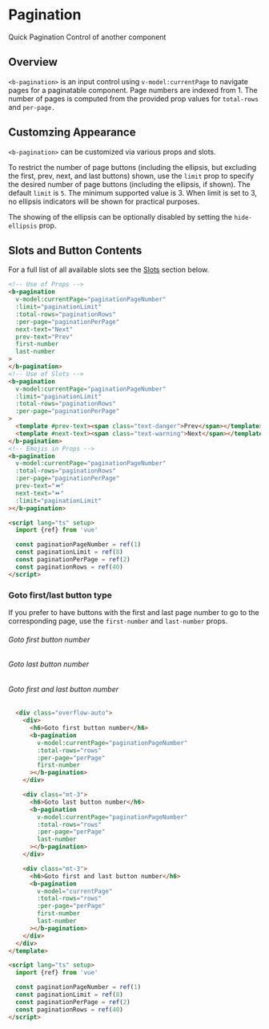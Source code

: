 # Pagination

Quick Pagination Control of another component

## Overview

`<b-pagination>` is an input control using `v-model:currentPage` to navigate pages for a paginatable component.
Page numbers are indexed from 1. The number of pages is computed from the provided prop values for `total-rows` and `per-page.`

## Customzing Appearance

`<b-pagination>` can be customized via various props and slots.

To restrict the number of page buttons (including the ellipsis, but excluding the first, prev, next, and last buttons) shown, use the `limit` prop to specify the desired number of page buttons (including the ellipsis, if shown). The default `limit` is `5`. The minimum supported value is 3. When limit is set to 3, no ellipsis indicators will be shown for practical purposes.

The showing of the ellipsis can be optionally disabled by setting the `hide-ellipsis` prop.

## Slots and Button Contents

For a full list of all available slots see the [Slots](#comp-ref-b-pagination-slots) section below.

<ClientOnly>
  <b-pagination
      v-model:currentPage="paginationPageNumber"
      :limit="paginationLimit"
      :total-rows="paginationRows"
      :per-page="paginationPerPage"
      next-text="Next"
      prev-text="Prev"
      first-number
      last-number
    >
    </b-pagination>
  <b-pagination
      v-model:currentPage="paginationPageNumber"
      :limit="paginationLimit"
      :total-rows="paginationRows"
      :per-page="paginationPerPage"
    >
      <template #prev-text><span class="text-danger">Prev</span></template>
      <template #next-text><span class="text-warning">Next</span></template>
    </b-pagination>
    
  <b-pagination
      v-model:currentPage="paginationPageNumber"
      :total-rows="paginationRows"
      :per-page="paginationPerPage"
      prev-text="⏪"
      next-text="⏩"
      :limit="paginationLimit"
    ></b-pagination>

</ClientOnly>

<script lang="ts" setup>
    import {ref} from 'vue'

    const paginationPageNumber = ref(1)
    const paginationLimit = ref(8)
    const paginationPerPage = ref(2)
    const paginationRows = ref(40)
</script>

```html
<!-- Use of Props -->
<b-pagination
  v-model:currentPage="paginationPageNumber"
  :limit="paginationLimit"
  :total-rows="paginationRows"
  :per-page="paginationPerPage"
  next-text="Next"
  prev-text="Prev"
  first-number
  last-number
>
</b-pagination>
<!-- Use of Slots -->
<b-pagination
  v-model:currentPage="paginationPageNumber"
  :limit="paginationLimit"
  :total-rows="paginationRows"
  :per-page="paginationPerPage"
>
  <template #prev-text><span class="text-danger">Prev</span></template>
  <template #next-text><span class="text-warning">Next</span></template>
</b-pagination>
<!-- Emojis in Props -->
<b-pagination
  v-model:currentPage="paginationPageNumber"
  :total-rows="paginationRows"
  :per-page="paginationPerPage"
  prev-text="⏪"
  next-text="⏩"
  :limit="paginationLimit"
></b-pagination>

<script lang="ts" setup>
  import {ref} from 'vue'

  const paginationPageNumber = ref(1)
  const paginationLimit = ref(8)
  const paginationPerPage = ref(2)
  const paginationRows = ref(40)
</script>
```

### Goto first/last button type

If you prefer to have buttons with the first and last page number to go to the corresponding page,
use the `first-number` and `last-number` props.

<ClientOnly>

  <h6>Goto first button number</h6>
  <b-pagination
        v-model:currentPage="paginationPageNumber"
        :total-rows="paginationRows"
        :per-page="paginationPerPage"
        first-number
        last-number
      ></b-pagination>
    <div class="mt-3">

  <h6>Goto last button number</h6>
  <b-pagination
        v-model:currentPage="paginationPageNumber"
        :total-rows="paginationRows"
        :per-page="paginationPerPage"
        last-number
      ></b-pagination>
</div>
    <div class="mt-3">

  <h6>Goto first and last button number</h6>
  <b-pagination
        v-model:currentPage="paginationPageNumber"
        :total-rows="paginationRows"
        :per-page="paginationPerPage"
        last-number
        first-number
      ></b-pagination>
</div>
      
</ClientOnly>

```html
  <div class="overflow-auto">
    <div>
      <h6>Goto first button number</h6>
      <b-pagination
        v-model:currentPage="paginationPageNumber"
        :total-rows="rows"
        :per-page="perPage"
        first-number
      ></b-pagination>
    </div>

    <div class="mt-3">
      <h6>Goto last button number</h6>
      <b-pagination
        v-model:currentPage="paginationPageNumber"
        :total-rows="rows"
        :per-page="perPage"
        last-number
      ></b-pagination>
    </div>

    <div class="mt-3">
      <h6>Goto first and last button number</h6>
      <b-pagination
        v-model="currentPage"
        :total-rows="rows"
        :per-page="perPage"
        first-number
        last-number
      ></b-pagination>
    </div>
  </div>
</template>

<script lang="ts" setup>
  import {ref} from 'vue'

  const paginationPageNumber = ref(1)
  const paginationLimit = ref(8)
  const paginationPerPage = ref(2)
  const paginationRows = ref(40)
</script>

```

